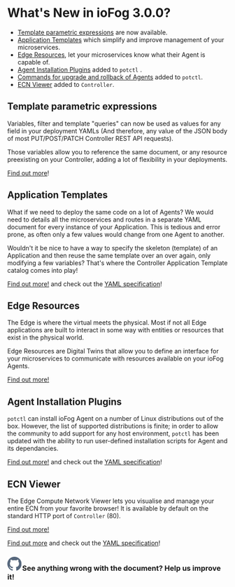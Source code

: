 # What's New in ioFog 3.0.0?

- [Template parametric expressions](../reference-potctl/reference-template-engine) are now available.
- [Application Templates](../applications/application-templates) which simplify and improve management of your microservices.
- [Edge Resources](../agent-management/edge-resources), let your microservices know what their Agent is capable of.
- [Agent Installation Plugins](../platform-deployment/setup-your-agents) added to `potctl` .
- [Commands for upgrade and rollback of Agents](../agent-management/upgrade-rollback) added to `potctl`.
- [ECN Viewer](../reference-controller/ecn-viewer) added to `Controller`.

## Template parametric expressions

Variables, filter and template "queries" can now be used as values for any field in your deployment YAMLs (And therefore, any value of the JSON body of most PUT/POST/PATCH Controller REST API requests).

Those variables allow you to reference the same document, or any resource preexisting on your Controller, adding a lot of flexibility in your deployments.

[Find out more](../reference-potctl/reference-template-engine)!

## Application Templates

What if we need to deploy the same code on a lot of Agents? We would need to details all the microservices and routes in a separate YAML document for every instance of your Application. This is tedious and error prone, as often only a few values would change from one Agent to another.

Wouldn't it be nice to have a way to specify the skeleton (template) of an Application and then reuse the same template over an over again, only modifying a few variables? That's where the Controller Application Template catalog comes into play!

[Find out more!](../applications/application-templates) and check out the [YAML specification](../reference-potctl/reference-application-template)!

## Edge Resources

The Edge is where the virtual meets the physical. Most if not all Edge applications are built to interact in some way with entities or resources that exist in the physical world.

Edge Resources are Digital Twins that allow you to define an interface for your microservices to communicate with resources available on your ioFog Agents.

[Find out more!](../agent-management/edge-resources)

## Agent Installation Plugins

`potctl` can install ioFog Agent on a number of Linux distributions out of the box. However, the list of supported distributions is finite; in order to allow the community to add support for any host environment, `potctl` has been updated with the ability to run user-defined installation scripts for Agent and its dependancies.

[Find out more!](../platform-deployment/setup-your-agents) and check out the [YAML specification](../reference-potctl/reference-agent)!

## ECN Viewer

The Edge Compute Network Viewer lets you visualise and manage your entire ECN from your favorite browser!
It is available by default on the standard HTTP port of `Controller` (80).

[Find out more!](../reference-controller/ecn-viewer)

[Find out more](../platform-deployment/setup-your-agents.html) and check out the [YAML specification](../reference-potctl/reference-agent)!

<aside class="notifications contribute">
  <h3><img src="/static/images/icos/ico-github.svg" alt=""/>See anything wrong with the document? Help us improve it!</h3>
  <a href="https://github.com/eclipse-iofog/iofog.org/edit/develop/content/docs/3.0/getting-started/whats-new.md"
    target="_blank">
    
  </a>
</aside>
